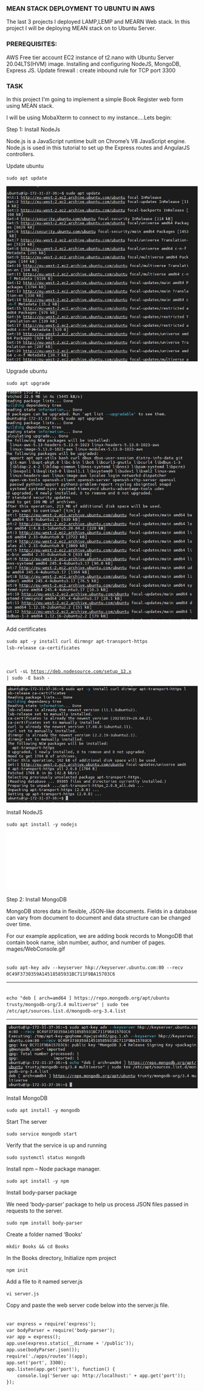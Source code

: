 ### MEAN STACK DEPLOYMENT TO UBUNTU IN AWS

The last 3 projects I deployed LAMP,LEMP and MEARN Web stack. In this project I will be deploying MEAN stack on to Ubuntu Server.

### PREREQUISITES:
AWS Free tier account
EC2 instance of t2.nano with Ubuntu Server 20.04LTS(HVM) image. 
Installing and configuring NodeJS, MongoDB, Express JS.
Update firewall : create inbound rule for TCP port 3300

### TASK

In this project I'm going to implement a simple Book Register web form using MEAN stack.

I will be using MobaXterm to connect to my instance....Lets begin:

Step 1: Install NodeJs

Node.js is a JavaScript runtime built on Chrome’s V8 JavaScript engine. Node.js is used in this tutorial to set up the Express routes and AngularJS controllers.

Update ubuntu

<code>sudo apt update</code>

![alt text](./Images/sudo%20update.JPG)

Upgrade ubuntu

<code>sudo apt upgrade</code>

![alt text](./Images/sudo%20apt%20upgrade.JPG)

Add certificates

<code>sudo apt -y install curl dirmngr apt-transport-https lsb-release ca-certificates

curl -sL https://deb.nodesource.com/setup_12.x | sudo -E bash -
</code>

![alt text](./Images/add%20certificates.JPG)

Install NodeJS

<code>sudo apt install -y nodejs</code>

![alt text](./Images/install%20Node.JS)

Step 2: Install MongoDB

MongoDB stores data in flexible, JSON-like documents. Fields in a database can vary from document to document and data structure can be changed over time. 

For our example application, we are adding book records to MongoDB that contain book name, isbn number, author, and number of pages.
mages/WebConsole.gif

<code>
sudo apt-key adv --keyserver hkp://keyserver.ubuntu.com:80 --recv 0C49F3730359A14518585931BC711F9BA15703C6
</code>

---

<code>
echo "deb [ arch=amd64 ] https://repo.mongodb.org/apt/ubuntu trusty/mongodb-org/3.4 multiverse" | sudo tee /etc/apt/sources.list.d/mongodb-org-3.4.list
</code>

---

![alt text](./Images/Json%20code.JPG)

Install MongoDB

<code>sudo apt install -y mongodb</code>

Start The server

<code>sudo service mongodb start</code>

Verify that the service is up and running

<code>sudo systemctl status mongodb</code>

Install npm – Node package manager.

<code>sudo apt install -y npm</code>

Install body-parser package

We need ‘body-parser’ package to help us process JSON files passed in requests to the server.

<code>sudo npm install body-parser</code>

Create a folder named ‘Books’

<code>mkdir Books && cd Books</code>

In the Books directory, Initialize npm project

<code>npm init</code>

Add a file to it named server.js

<code>vi server.js</code>

Copy and paste the web server code below into the server.js file.

<code>
var express = require('express');
var bodyParser = require('body-parser');
var app = express();
app.use(express.static(__dirname + '/public'));
app.use(bodyParser.json());
require('./apps/routes')(app);
app.set('port', 3300);
app.listen(app.get('port'), function() {
    console.log('Server up: http://localhost:' + app.get('port'));
});
</code>